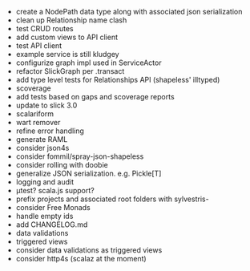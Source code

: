 - create a NodePath data type along with associated json serialization
- clean up Relationship name clash
- test CRUD routes
- add custom views to API client
- test API client
- example service is still kludgey
- configurize graph impl used in ServiceActor
- refactor SlickGraph per .transact
- add type level tests for Relationships API  (shapeless' illtyped)
- scoverage
- add tests based on gaps and scoverage reports
- update to slick 3.0
- scalariform
- wart remover
- refine error handling
- generate RAML
- consider json4s
- consider fommil/spray-json-shapeless
- consider rolling with doobie
- generalize JSON serialization. e.g. Pickle[T]
- logging and audit
- µtest? scala.js support?
- prefix projects and associated root folders with sylvestris-
- consider Free Monads
- handle empty ids
- add CHANGELOG.md
- data validations
- triggered views
- consider data validations as triggered views
- consider http4s (scalaz at the moment)

